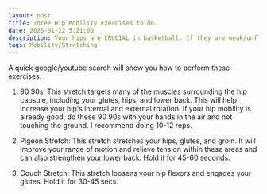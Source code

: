 ```yaml
---
layout: post
title: Three Hip Mobility Exercises to do.
date: 2025-01-22 5:21:00
description: Your hips are CRUCIAL in basketball. If they are weak/unflexible, this will limit your athletic performance.
tags: Mobility/Stretching
---
```

A quick google/youtube search will show you how to perform these exercises.

1. 90 90s: This stretch targets many of the muscles surrounding the hip capsule, including your glutes, hips, and lower back. This will help increase your hip's internal and external rotation. If your hip mobility is already good, do these 90 90s with your hands in the air and not touching the ground. I recommend doing 10-12 reps.
   
2. Pigeon Stretch: This stretch stretches your hips, glutes, and groin. It will improve your range of motion and relieve tension within these areas and can also strengthen your lower back. Hold it for 45-60 seconds.
   
3. Couch Stretch: This stretch loosens your hip flexors and engages your glutes. Hold it for 30-45 secs.
